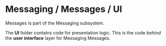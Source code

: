 # Messaging / Messages / UI

Messages is part of the Messaging subsystem.
  
The **UI** folder contains code for presentation logic. This is the code *behind* the **user interface** layer for Messaging Messages.
